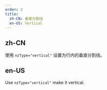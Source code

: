 ```yaml
---
order: 2
title:
  zh-CN: 垂直分割线
  en-US: Vertical
---
```


## zh-CN

使用 `nzType="vertical"` 设置为行内的垂直分割线。

## en-US

Use `nzType="vertical"` make it vertical.

